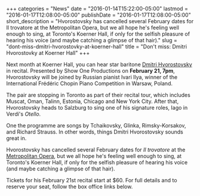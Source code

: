 +++
categories = "News"
date = "2016-01-14T15:22:00-05:00"
lastmod = "2016-01-17T12:08:00-05:00"
publishDate = "2016-01-17T12:08:00-05:00"
short_description = "Hvorostovsky has cancelled several February dates for Il trovatore at the Metropolitan Opera, but we all hope he&#039;s feeling well enough to sing, at Toronto&#039;s Koerner Hall, if only for the selfish pleasure of hearing his voice (and maybe catching a glimpse of that hair)."
slug = "dont-miss-dmitri-hvorostovky-at-koerner-hall"
title = "Don&#039;t miss: Dmitri Hvorostovky at Koerner Hall"
+++

Next month at Koerner Hall, you can hear star baritone [Dmitri Hvorostovsky](/scene/people/dmitri-hvorostovsky/) in recital. Presented by Show One Productions on **February 21, 7pm**, Hvorostovsky will be joined by Russian pianist Ivari Ilya, winner of the International Frédéric Chopin Piano Competition in Warsaw, Poland. 

The pair are stopping in Toronto as part of their recital tour, which includes Muscat, Oman, Talinn, Estonia, Chicago and New York City. After that, Hvorostovsky heads to Salzburg to sing one of his signature roles, Iago in Verdi's *Otello*.

One the programme are songs by Tchaikovsky, Glinka, Rimsky-Korsakov, and Richard Strauss. In other words, things Dmitri Hvorostovsky sounds great in.

Hvorostovsky has cancelled several February dates for *Il trovatore* at the [Metropolitan Opera](/scene/companies/the-metropolitan-opera/), but we all hope he's feeling well enough to sing, at Toronto's Koerner Hall, if only for the selfish pleasure of hearing his voice (and maybe catching a glimpse of that hair).

Tickets for his February 21st recital start at $60. For full details and to reserve your seat, follow the box office links below.


